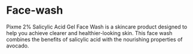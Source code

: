 # Face-wash
 Pixme 2% Salicylic Acid Gel Face Wash is a skincare product designed to help you achieve clearer and healthier-looking skin. This face wash combines the benefits of salicylic acid with the nourishing properties of avocado.   
